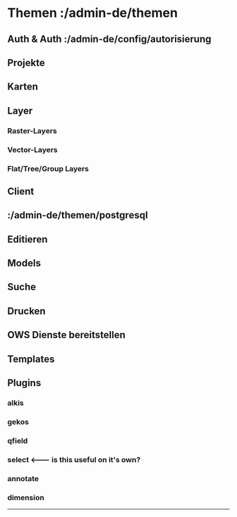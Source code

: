 # Themen :/admin-de/themen


## Auth & Auth :/admin-de/config/autorisierung
<!--
- Preface: Authentication vs Authorization
- Authentication: file, postgres, ldap(ldap could be own topic)
- Authorization: access, permissions
-->

## Projekte
<!--
- uids, metadata and usage in assets/index.cx.html
- project-level templates

- inclusion via projects vs projectDirs vs projectPaths
- overriding global configuration for assets, actions, client.xxx, ...
-->

## Karten
<!--
- map vs overviewMap
- crs, center, extent, extentBuffer, zoom
- layers: ordering, link to layer thema
-->

## Layer

### Raster-Layers
<!--
- qgis,qgisflat,tile,wms,wmsflat,wmts
- caching (/admin-de/layer/cache)
-->

### Vector-Layers
<!--
- geojson,postgres,wfs,??wfsflat??
- link to styling
- link to editing & models
-->

### Flat/Tree/Group Layers
<!--
- group geojson postgres qgis qgisflat tile wfs wfsflat wms wmsflat wmts
- clientOptions, autoLayers
-->

## Client
<!--
- client elements
- clientOptions
- including in project.cx.html
-->

## :/admin-de/themen/postgresql

## Editieren
<!--
- edit layers
    - link to styling
- link to models
    - attr. table
-->

## Models
<!--
- (maybe include in editing?)
-->

## Suche
<!--
- nominatim
- postgres
- qgis
- wfs
- wms
-->

## Drucken
<!--
- templates
    - html, map, py, qgis
- link to models
- qualityLevels
-->

## OWS Dienste bereitstellen

## Templates
<!--
- maybe include in various places? general templating? single vs double curly braces?
-->

## Plugins
<!--
- usage and including of plugins, not plugin development
-->

### alkis
### gekos
### qfield
### select <--- is this useful on it's own?
### annotate
### dimension

----------

<!--
- qgis server specific things?
- fonts?
- server stuff:
    - developer options
    - helpers? maybe include in other topics, as csv and xml helpers are weird topics on their own.
    - storage (maybe include in other topics where applicable)
    - web.*
    - server.*
-->
